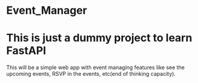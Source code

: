 # Event_Manager

# This is just a dummy project to learn FastAPI
This will be a simple web app with event managing features like see the upcoming events, RSVP in the events, etc(end of thinking capacity).

